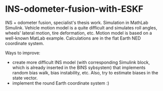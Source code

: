 # INS-odometer-fusion-with-ESKF
INS + odometer fusion, specialist's thesis work. Simulation in MathLab Simulink.
Vehicle motion model is a quite difficult and simulates roll angles, wheels' lateral motion, tire deformation, etc. Motion model is based on a well-known MatLab example. Calculations are in the flat Earth NED coordinate system.

Ways to improve:
* create more difficult INS model (with corresponding Simulink block, which is already inserted in the BINS sybsystem) that implements random bias walk, bias instability, etc. Also, try to estimate biases in the state vector.
* implement the round Earth coordinate system :)
